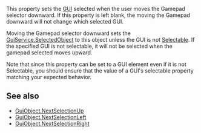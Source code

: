 This property sets the [GUI](https://developer.roblox.com/en-us/api-reference/class/GuiObject) selected when the user moves the Gamepad selector downward. If this property is left blank, the moving the Gamepad downward will not change which selected GUI.

Moving the Gamepad selector downward sets the [GuiService.SelectedObject](https://developer.roblox.com/en-us/api-reference/property/GuiService/SelectedObject) to this object unless the GUI is not [Selectable](https://developer.roblox.com/en-us/api-reference/property/GuiObject/Selectable). If the specified GUI is not selectable, it will not be selected when the gamepad selected moves upward.

Note that since this property can be set to a GUI element even if it is not Selectable, you should ensure that the value of a GUI's selectable property matching your expected behavior.

See also
--------

*   [GuiObject.NextSelectionUp](https://developer.roblox.com/en-us/api-reference/property/GuiObject/NextSelectionUp)
*   [GuiObject.NextSelectionLeft](https://developer.roblox.com/en-us/api-reference/property/GuiObject/NextSelectionLeft)
*   [GuiObject.NextSelectionRight](https://developer.roblox.com/en-us/api-reference/property/GuiObject/NextSelectionRight)